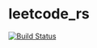 # leetcode_rs

[![Build Status](https://travis-ci.org/warycat/leetcode_rs.svg?branch=master)](https://travis-ci.org/warycat/leetcode_rs)